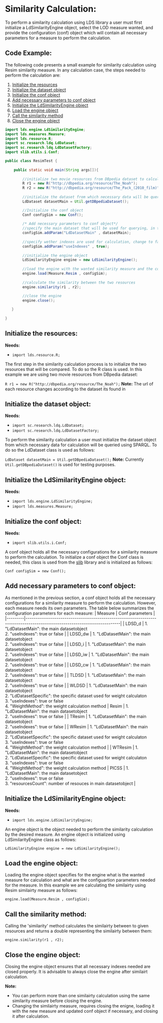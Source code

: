 # Similarity Calculation:
To perform a similarity calculation using LDS library a user must first initialize a LdSimilarityEngine object, select the LOD measure wanted, and provide the configuration (conf) object which will contain all necessary parameters for a measure to perform the calculation.

<a name="example"></a>
## Code Example:
The following code presents a small example for similarity calculation using Resim similarity measure.
In any calculation case, the steps needed to perform the calculation are:
1. [Initialize the resources](#resources)
2. [Initialize the dataset object](#dataset)
3. [Initialize the conf object](#conf)
4. [Add necessary parameters to conf object](#parametersConf)
5. [Initialize the LdSimilarityEngine object](#engine)
6. [Load the engine object](#loadEngine)
7. [Call the similarity method](#similarity)
9. [Close the engine object](#closeEngine)

```java
import lds.engine.LdSimilarityEngine;
import lds.measures.Measure;
import lds.resource.R;
import sc.research.ldq.LdDataset;
import sc.research.ldq.LdDatasetFactory;
import slib.utils.i.Conf;

public class ResimTest {
       
    public static void main(String args[]){ 
        
        //initialize two movie resources from DBpedia dataset to calculate the similarity between them
        R r1 = new R("http://dbpedia.org/resource/The_Noah");
        R r2 = new R("http://dbpedia.org/resource/The_Pack_(2010_film)");
        
        //initialize the dataset from which necessary data will be queried
        LdDataset datasetMain = Util.getDBpediaDataset();

        //Initialize the conf object
        Conf configSim = new Conf();
        
        /* Add necessary parameters to conf object*/
        //specify the main dataset that will be used for querying, in this case DBpedia
        configSim.addParam("LdDatasetMain" , datasetMain); 
        
        //specify wether indexes are used for calculation, change to false otherwise
        configSim.addParam("useIndexes" , true);        
        
        //initialize the engine object
        LdSimilarityEngine engine = new LdSimilarityEngine();
        
        //load the engine with the wanted similarity measure and the conf object
        engine.load(Measure.Resim , configSim);
        
        //calculate the similarity between the two resources
        engine.similarity(r1 , r2);
        
        //close the engine
        engine.close();

   }   
   
}

```
<a name="resources"></a>
## Initialize the resources:
**Needs:** 
- `import lds.resource.R;`

The first step in the similarity calculation process is to initialize the two resources that will be compared. To do so the R class is used. In this example we are using two movie resources from DBpedia dataset:

`R r1 = new R("http://dbpedia.org/resource/The_Noah");` **Note:** The url of each resource changes according to the dataset its found in


<a name="dataset"></a>
## Initialize the dataset object:
**Needs:**
- `import sc.research.ldq.LdDataset;`
- `import sc.research.ldq.LdDatasetFactory;`

To perform the similarity calculation a user must initialize the dataset object from which necessary data for calculation will be queried using SPARQL. To do so the LdDataset class is used as follows:

`LdDataset datasetMain = Util.getDBpediaDataset();` **Note:** Currently `Util.getDBpediaDataset()` is used for testing purposes.

<a name="engine"></a>
## Initialize the LdSimilarityEngine object:
**Needs:** 
- `import lds.engine.LdSimilarityEngine;`
- `import lds.measures.Measure;`

<a name="conf"></a>
## Initialize the conf object:
**Needs:** 
- `import slib.utils.i.Conf;`

A conf object holds all the necessary configurations for a similarity measure to perform the calculation. To initialize a conf object the Conf class is needed, this class is used from the [slib](http://www.semantic-measures-library.org) library and is initialized as follows:

`Conf configSim = new Conf();`

<a name="parametersConf"></a>
## Add necessary parameters to conf object:
As mentioned in the previous section, a conf object holds all the necessary configurations for a similarity measure to perform the calculation. However, each measure needs its own parameters. The table below summarizes the configuration parameters for each measure:
| Measure | Conf parameters                                                                                                              |
|---------|------------------------------------------------------------------------------------------------------------------------------|
| LDSD_d  | 1. "LdDatasetMain": the main datasetobject<br>2. "useIndexes": true or false                                                 |
| LDSD_dw | 1. "LdDatasetMain": the main datasetobject<br>2. "useIndexes": true or false                                                 |
| LDSD_i  | 1. "LdDatasetMain": the main datasetobject<br>2. "useIndexes": true or false                                                 |
| LDSD_iw | 1. "LdDatasetMain": the main datasetobject<br>2. "useIndexes": true or false                                                 |
| LDSD_cw | 1. "LdDatasetMain": the main datasetobject<br>2. "useIndexes": true or false                                                 |
| TLDSD   | 1. "LdDatasetMain": the main datasetobject<br>2. "useIndexes": true or false                                                 |
| WLDSD   | 1. "LdDatasetMain": the main datasetobject<br>2. "LdDatasetSpecific": the specific dataset used for weight calculaton<br> 3. "useIndexes": true or false<br>4. "WeightMethod": the weight calculation method
| Resim   | 1. "LdDatasetMain": the main datasetobject<br>2. "useIndexes": true or false                                                 |
| TResim  | 1. "LdDatasetMain": the main datasetobject<br>2. "useIndexes": true or false                                                 |
| WResim  | 1. "LdDatasetMain": the main datasetobject<br>2. "LdDatasetSpecific": the specific dataset used for weight calculaton<br> 3. "useIndexes": true or false<br>4. "WeightMethod": the weight calculation method                                                  |
| WTResim | 1. "LdDatasetMain": the main datasetobject<br>2. "LdDatasetSpecific": the specific dataset used for weight calculaton<br> 3. "useIndexes": true or false<br>4. "WeightMethod": the weight calculation method
| PICSS   | 1. "LdDatasetMain": the main datasetobject<br>2. "useIndexes": true or false<br>3. "resourcesCount": number of resouces in  main datasetobject |

<a name="engine"></a>
## Initialize the LdSimilarityEngine object:
**Needs:**
- `import lds.engine.LdSimilarityEngine;`

An engine object is the object needed to perform the similarity calculation by the desired measure. An engine object is initialized using LdSimilarityEngine class as follows:

`LdSimilarityEngine engine = new LdSimilarityEngine();`

<a name="loadEngine"></a>
## Load the engine object:
Loading the engine object specifies for the engine what is the wanted measure for calculation and what are the configuartion parameters needed for the measure. In this example we are calculating the similairty using Resim similairty measure as follows:

`engine.load(Measure.Resim , configSim);`

<a name="similarity"></a>
## Call the similarity method:
Calling the 'similarity' method calculates the similairty between to given resources and returns a double representing the similairty between them:

`engine.similarity(r1 , r2);`

<a name="closeEngine"></a>
## Close the engine object:
Closing the engine object ensures that all necessary indexes needed are closed properly. It is advisable to always close the engine after similairt calculation.

**Note:** 

- You can perform more than one similairty calculation using the same similarity measure before closing the engine.
- Changing the similairty measure, requires closing the enigne, loading it with the new measure and updated conf object if necessary, and closing it after calculation. 